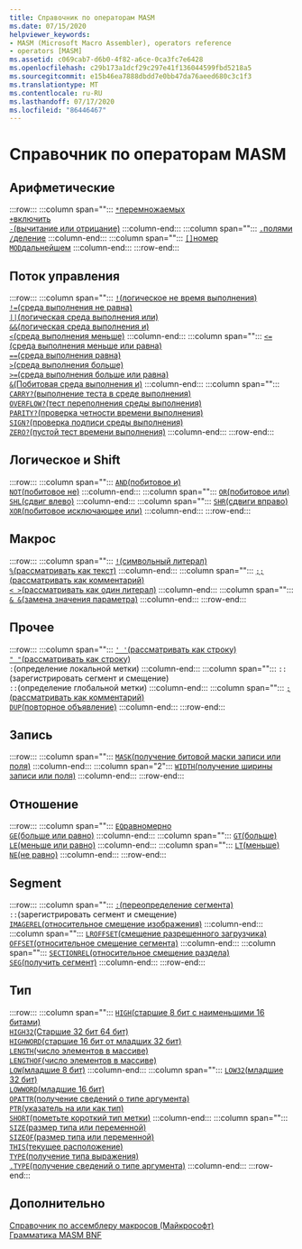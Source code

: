 ```yaml
---
title: Справочник по операторам MASM
ms.date: 07/15/2020
helpviewer_keywords:
- MASM (Microsoft Macro Assembler), operators reference
- operators [MASM]
ms.assetid: c069cab7-d6b0-4f82-a6ce-0ca3fc7e6428
ms.openlocfilehash: c29b173a1dcf29c297e41f136044599fbd5218a5
ms.sourcegitcommit: e15b46ea7888dbdd7e0bb47da76aeed680c3c1f3
ms.translationtype: MT
ms.contentlocale: ru-RU
ms.lasthandoff: 07/17/2020
ms.locfileid: "86446467"
---
```

# <a name="masm-operators-reference"></a>Справочник по операторам MASM

## <a name="arithmetic"></a>Арифметические

:::row:::
   :::column span="":::
      [`*`перемножаемых](operator-multiply.md)<br/>[`+`включить](operator-add.md)<br/>[`-`(вычитание или отрицание)](operator-subtract-2.md)
   :::column-end:::
   :::column span="":::
      [`.`полями](operator-dot.md)<br/>[`/`деление](operator-subtract-1.md)
   :::column-end:::
   :::column span="":::
      [`[]`номер](operator-brackets.md)<br/>[`MOD`дальнейшем](operator-mod.md)
   :::column-end:::
:::row-end:::

## <a name="control-flow"></a>Поток управления

:::row:::
   :::column span="":::
      [`!`(логическое не время выполнения)](operator-logical-not-masm-run-time.md)<br/>[`!=`(среда выполнения не равна)](operator-not-equal-masm.md)<br/>[`||`(логическая среда выполнения или)](operator-logical-or.md)<br/>[`&&`(логическая среда выполнения и)](operator-logical-and-masm-run-time.md)<br/>[`<`(среда выполнения меньше)](operator-less-than-masm-run-time.md)
   :::column-end:::
   :::column span="":::
      [`<=`(среда выполнения меньше или равна)](operator-less-or-equal-masm-run-time.md)<br/>[`==`(среда выполнения равна)](operator-equal-masm-run-time.md)<br/>[`>`(среда выполнения больше)](operator-greater-than-masm-run-time.md)<br/>[`>=`(среда выполнения больше или равна)](operator-greater-or-equal-masm-run-time.md)<br/>[`&`(Побитовая среда выполнения и)](operator-bitwise-and.md)
   :::column-end:::
   :::column span="":::
      [`CARRY?`(выполнение теста в среде выполнения)](operator-carry-q.md)<br/>[`OVERFLOW?`(тест переполнения среды выполнения)](operator-overflow-q.md)<br/>[`PARITY?`(проверка четности времени выполнения)](operator-parity-q.md)<br/>[`SIGN?`(проверка подписи среды выполнения)](operator-sign-q.md)<br/>[`ZERO?`(пустой тест времени выполнения)](operator-zero-q.md)
   :::column-end:::
:::row-end:::

## <a name="logical-and-shift"></a>Логическое и Shift

:::row:::
   :::column span="":::
      [`AND`(побитовое и)](operator-and.md)<br/>[`NOT`(побитовое не)](operator-not.md)
   :::column-end:::
   :::column span="":::
      [`OR`(побитовое или)](operator-or.md)<br/>[`SHL`(сдвиг влево)](operator-shl.md)
   :::column-end:::
   :::column span="":::
      [`SHR`(сдвиги вправо)](operator-shr.md)<br/>[`XOR`(побитовое исключающее или)](operator-xor.md)
   :::column-end:::
:::row-end:::

## <a name="macro"></a>Макрос

:::row:::
   :::column span="":::
      [`!`(символьный литерал)](operator-logical-not-masm.md)<br/>[`%`(рассматривать как текст)](operator-percent.md)
   :::column-end:::
   :::column span="":::
      [`;;`(рассматривать как комментарий)](operator-semicolons.md)<br/>[`< >`(рассматривать как один литерал)](operator-literal.md)
   :::column-end:::
   :::column span="":::
      [`& &`(замена значения параметра)](operator-logical-and-masm.md)
   :::column-end:::
:::row-end:::

## <a name="miscellaneous"></a>Прочее

:::row:::
   :::column span="":::
      [`' '`(рассматривать как строку)](operator-single-quote.md)<br/>[`" "`(рассматривать как строку)](operator-double-quote.md)<br/>`:`(определение локальной метки)
   :::column-end:::
   :::column span="":::
      `::`(зарегистрировать сегмент и смещение)<br/>`::`(определение глобальной метки)
   :::column-end:::
   :::column span="":::
      [`;`(рассматривать как комментарий)](operator-semicolon.md)<br/>[`DUP`(повторное объявление)](operator-dup.md)
   :::column-end:::
:::row-end:::

## <a name="record"></a>Запись

:::row:::
   :::column span="":::
      [`MASK`(получение битовой маски записи или поля)](operator-mask.md)
   :::column-end:::
   :::column span="2":::
      [`WIDTH`(получение ширины записи или поля)](operator-width.md)
   :::column-end:::
:::row-end:::

## <a name="relational"></a>Отношение

:::row:::
   :::column span="":::
      [`EQ`равномерно](operator-eq.md)<br/>[`GE`(больше или равно)](operator-ge.md)
   :::column-end:::
   :::column span="":::
      [`GT`(больше)](operator-gt.md)<br/>[`LE`(меньше или равно)](operator-le.md)
   :::column-end:::
   :::column span="":::
      [`LT`(меньше)](operator-lt.md)<br/>[`NE`(не равно)](operator-ne.md)
   :::column-end:::
:::row-end:::

## <a name="segment"></a>Segment

:::row:::
   :::column span="":::
      [`:`(переопределение сегмента)](operator-colon.md)<br/>`::`(зарегистрировать сегмент и смещение)<br/>[`IMAGEREL`(относительное смещение изображения)](operator-imagerel.md)
   :::column-end:::
   :::column span="":::
      [`LROFFSET`(смещение разрешенного загрузчика)](operator-lroffset.md)<br/>[`OFFSET`(относительное смещение сегмента)](operator-offset.md)
   :::column-end:::
   :::column span="":::
      [`SECTIONREL`(относительное смещение раздела)](operator-sectionrel.md)<br/>[`SEG`(получить сегмент)](operator-seg.md)
   :::column-end:::
:::row-end:::

## <a name="type"></a>Тип

:::row:::
   :::column span="":::
      [`HIGH`(старшие 8 бит с наименьшими 16 битами)](operator-high.md)<br/>[`HIGH32`(Старшие 32 бит 64 бит)](operator-high32.md)<br/>[`HIGHWORD`(старшие 16 бит от младших 32 бит)](operator-highword.md)<br/>[`LENGTH`(число элементов в массиве)](operator-length.md)<br/>[`LENGTHOF`(число элементов в массиве)](operator-lengthof.md)<br/>[`LOW`(младшие 8 бит)](operator-low.md)
   :::column-end:::
   :::column span="":::
      [`LOW32`(младшие 32 бит)](operator-low32.md)<br/>[`LOWWORD`(младшие 16 бит)](operator-lowword.md)<br/>[`OPATTR`(получение сведений о типе аргумента)](operator-opattr.md)<br/>[`PTR`(указатель на или как тип)](operator-ptr.md)<br/>[`SHORT`(пометьте короткий тип метки)](operator-short.md)
   :::column-end:::
   :::column span="":::
      [`SIZE`(размер типа или переменной)](operator-size.md)<br/>[`SIZEOF`(размер типа или переменной)](operator-sizeof.md)<br/>[`THIS`(текущее расположение)](operator-this.md)<br/>[`TYPE`(получение типа выражения)](operator-type.md)<br/>[`.TYPE`(получение сведений о типе аргумента)](operator-dot-type.md)
   :::column-end:::
:::row-end:::

## <a name="see-also"></a>Дополнительно

[Справочник по ассемблеру макросов (Майкрософт)](microsoft-macro-assembler-reference.md)\
[Грамматика MASM BNF](masm-bnf-grammar.md)
